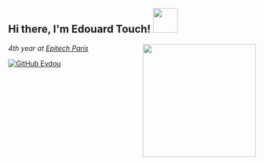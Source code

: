 <h2> Hi there, I'm Edouard Touch! <img src="https://i.pinimg.com/originals/80/21/74/8021744fc275101ed9a4b75ace41f168.gif" width="50"></h2>
<img align='right' src="https://64.media.tumblr.com/96f59956d9b43d81ee9b754ab39dfbc4/tumblr_nakz6yFHZF1tgzy56o1_250.gifv" width="230">
<p><em>4th year at <a href="https://www.epitech.eu/">Epitech Paris</a> </br>
</em></p>


[![GitHub Eydou](https://img.shields.io/github/followers/Eydou?label=follow&style=social)](https://github.com/Eydou)
